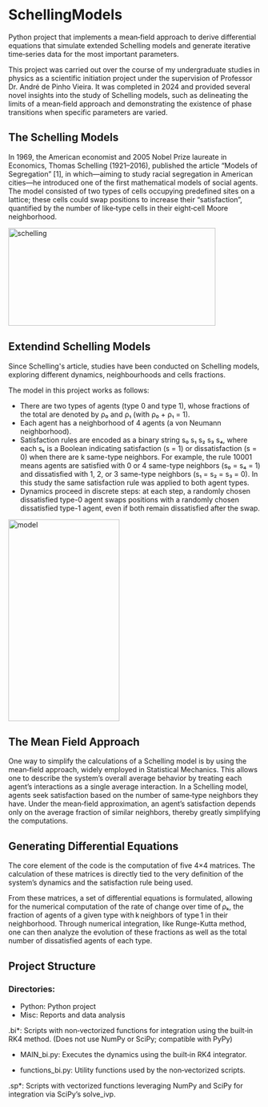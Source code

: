 # SchellingModels
Python project that implements a mean‑field approach to derive differential equations that simulate extended Schelling models and generate iterative time‑series data for the most important parameters.

This project was carried out over the course of my undergraduate studies in physics as a scientific initiation project under the supervision of Professor Dr. André de Pinho Vieira. It was completed in 2024 and provided several novel insights into the study of Schelling models, such as delineating the limits of a mean‑field approach and demonstrating the existence of phase transitions when specific parameters are varied.

## The Schelling Models

In 1969, the American economist and 2005 Nobel Prize laureate in Economics, Thomas Schelling (1921–2016), published the article “Models of Segregation” [1], in which—aiming to study racial segregation in American cities—he introduced one of the first mathematical models of social agents. The model consisted of two types of cells occupying predefined sites on a lattice; these cells could swap positions to increase their “satisfaction”, quantified by the number of like‑type cells in their eight‑cell Moore neighborhood.

<img width="414" height="195" alt="schelling" src="https://github.com/user-attachments/assets/d559e7cc-6529-4eef-a231-e091b9a848f2" />


## Extendind Schelling Models

Since Schelling's article, studies have been conducted on Schelling models, exploring different dynamics, neighbourhoods and cells fractions. 

The model in this project works as follows:

- There are two types of agents (type 0 and type 1), whose fractions of the total are denoted by ρ₀ and ρ₁ (with ρ₀ + ρ₁ = 1).
- Each agent has a neighborhood of 4 agents (a von Neumann neighborhood).
- Satisfaction rules are encoded as a binary string s₀ s₁ s₂ s₃ s₄, where each sₖ is a Boolean indicating satisfaction (s = 1) or dissatisfaction (s = 0) when there are k same-type neighbors.
  For example, the rule 10001 means agents are satisfied with 0 or 4 same-type neighbors (s₀ = s₄ = 1) and dissatisfied with 1, 2, or 3 same-type neighbors (s₁ = s₂ = s₃ = 0). In this study the same satisfaction rule was applied to both agent types.
- Dynamics proceed in discrete steps: at each step, a randomly chosen dissatisfied type-0 agent swaps positions with a randomly chosen dissatisfied type-1 agent, even if both remain dissatisfied after the swap.

 <img width="222" height="402" alt="model" src="https://github.com/user-attachments/assets/df4cbf7c-e325-401f-bb6a-6a9bb0781dfa" />


## The Mean Field Approach

One way to simplify the calculations of a Schelling model is by using the mean‑field approach, widely employed in Statistical Mechanics. This allows one to describe the system’s overall average behavior by treating each agent’s interactions as a single average interaction. In a Schelling model, agents seek satisfaction based on the number of same‑type neighbors they have. Under the mean‑field approximation, an agent’s satisfaction depends only on the average fraction of similar neighbors, thereby greatly simplifying the computations.

## Generating Differential Equations

The core element of the code is the computation of five 4×4 matrices. The calculation of these matrices is directly tied to the very definition of the system’s dynamics and the satisfaction rule being used. 

From these matrices, a set of differential equations is formulated, allowing for the numerical computation of the rate of change over time of ρₖ, the fraction of agents of a given type with k neighbors of type 1 in their neighborhood. Through numerical integration, like Runge-Kutta method, one can then analyze the evolution of these fractions as well as the total number of dissatisfied agents of each type.


## Project Structure

### Directories:
  - Python: Python project
  - Misc: Reports and data analysis


.bi*: Scripts with non‑vectorized functions for integration using the built‑in RK4 method. (Does not use NumPy or SciPy; compatible with PyPy)

 - MAIN_bi.py: Executes the dynamics using the built‑in RK4 integrator.

 - functions_bi.py: Utility functions used by the non‑vectorized scripts.

.sp*: Scripts with vectorized functions leveraging NumPy and SciPy for integration via SciPy’s solve_ivp.
